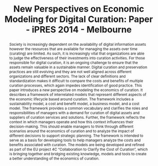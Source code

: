 ---
abstract: 'Society is increasingly dependent on the availability of digital

  information assets however the resources that are available for

  managing the assets over time (curating) are limited. As such, it is

  increasingly vital that organizations are able to judge the

  effectiveness of their investments into curation activities. For

  those responsible for digital curation, it is an ongoing challenge to

  ensure that the assets remain valuable in a sustainable manner.

  Digital curation and preservation practices are still evolving and

  they are not well aligned across different organizations and

  different sectors. The lack of clear definitions and standardization

  makes it difficult to compare the costs and benefits of multiple

  curation processes, which again impedes identification of good

  practice. This paper introduces a new perspective on modeling the

  economics of curation. It describes a framework of interrelated

  models that represent different aspects of the economic lifecycle

  based around curation. The framework includes a sustainability

  model, a cost and benefit model, a business model, and a cost

  model. The framework provides a common vocabulary and

  clarifies the roles and responsibilities of managers with a demand

  for curation of digital assets and suppliers of curation services and

  solutions. Further, the framework reflects the context in which

  managers operate and how this context influences their decision-making. This should
  enable managers to think through different

  scenarios around the economics of curation and to analyze the

  impact of different decisions to support strategic planning. The

  framework is intended to serve as a basis for developing tools to

  help managers analyze the costs and benefits associated with

  curation. The models are being developed and refined as part of

  the EU project 4C “Collaboration to Clarify the Cost of Curation”,

  which is bringing together and bridging existing knowledge,

  models and tools to create a better understanding of the economics

  of curation.'
creators:
- Grindley, Neil
- Kejser, Ulla
- L’Hours, Hervé
date: null
document_url: https://services.phaidra.univie.ac.at/api/object/o:378069/download
grand_parent: iPRES
institutions: []
keywords:
- economics
- models
- curation
- preservation
- strategy
- decision-making
- costs
- benefits
- risks
- sustainability.
landing_page_url: https://phaidra.univie.ac.at/o:378069
language: eng
layout: publication
license: CC BY-NC-SA 3.0 AT
notes_url: null
parent: iPRES 2014
presentation_url: null
size: 374404
source_name: iPRES
title: 'New Perspectives on Economic Modeling for Digital Curation: Paper - iPRES
  2014 - Melbourne'
type: paper
year: 2014
---